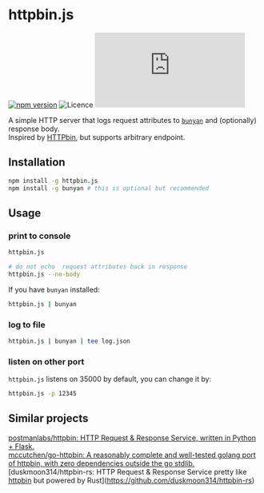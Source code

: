 # httpbin.js

[![npm version](https://img.shields.io/npm/v/httpbin.js.svg?style=flat-square)](https://www.npmjs.com/package/httpbin.js) ![Licence](https://img.shields.io/npm/l/httpbin.js.svg?style=flat-square) [![Libraries.io dependency status for GitHub repo](https://img.shields.io/librariesio/github/leesei/httpbin.js?style=flat-square)](https://libraries.io/npm/httpbin.js)

A simple HTTP server that logs request attributes to [`bunyan`](https://github.com/trentm/node-bunyan) and (optionally) response body.  
Inspired by [HTTPbin](http://httpbin.org/), but supports arbitrary endpoint.

## Installation

```sh
npm install -g httpbin.js
npm install -g bunyan # this is optional but recommended
```

## Usage

### print to console

```sh
httpbin.js

# do not echo  request attributes back in response
httpbin.js --no-body
```

If you have `bunyan` installed:

```sh
httpbin.js | bunyan
```

### log to file

```sh
httpbin.js | bunyan | tee log.json
```

### listen on other port

`httpbin.js` listens on 35000 by default, you can change it by:

```sh
httpbin.js -p 12345
```

## Similar projects

[postmanlabs/httpbin: HTTP Request & Response Service, written in Python + Flask.](https://github.com/postmanlabs/httpbin)  
[mccutchen/go-httpbin: A reasonably complete and well-tested golang port of httpbin, with zero dependencies outside the go stdlib.](https://github.com/mccutchen/go-httpbin)  
[duskmoon314/httpbin-rs: HTTP Request & Response Service pretty like [httpbin](http://httpbin.org) but powered by Rust](https://github.com/duskmoon314/httpbin-rs)
